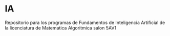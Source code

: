 # IA
Repositorio para los programas de Fundamentos de Inteligencia Artificial de la licenciatura de Matematica Algoritmica salon 5AV1
